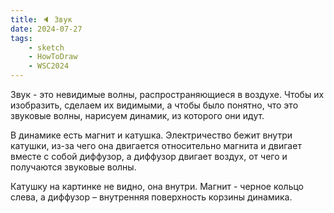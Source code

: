 ```yaml
---
title: 🔈 Звук
date: 2024-07-27
tags:
    - sketch
    - HowToDraw
    - WSC2024
---
```


Звук - это невидимые волны, распространяющиеся в воздухе. Чтобы их изобразить, сделаем их видимыми, а чтобы было понятно, что это звуковые волны, нарисуем динамик, из которого они идут.

В динамике есть магнит и катушка. Электричество бежит внутри катушки, из-за чего она двигается относительно магнита и двигает вместе с собой диффузор, а диффузор двигает воздух, от чего и получаются звуковые волны.

Катушку на картинке не видно, она внутри. Магнит - черное кольцо слева, а диффузор – внутренняя поверхность корзины динамика.

